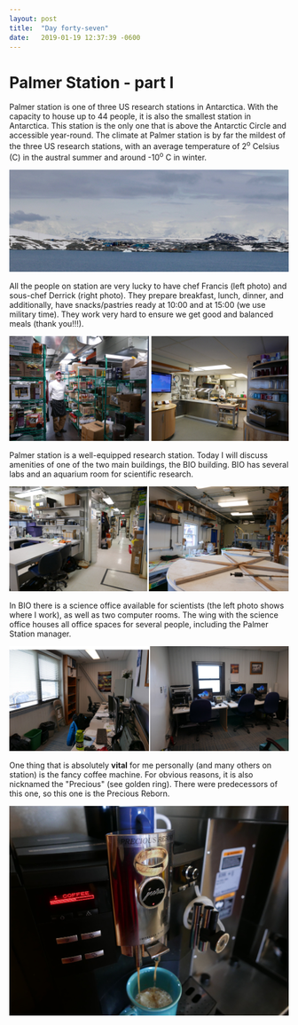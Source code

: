 ```yaml
---
layout: post
title:  "Day forty-seven"
date:   2019-01-19 12:37:39 -0600
---
```

# Palmer Station - part I
Palmer station is one of three US research stations in Antarctica. With the capacity to house up to 44 people, it is also the smallest station in Antarctica. This station is the only one that is above the Antarctic Circle and accessible year-round. The climate at Palmer station is by far the mildest of the three US research stations, with an average temperature of 2<sup>o</sup> Celsius (C) in the austral summer and around -10<sup>o</sup> C in winter.

![Palmer station and area](/assets/blog_photos/190119/p1060400.jpg)

All the people on station are very lucky to have chef Francis (left photo) and sous-chef Derrick (right photo). They prepare breakfast, lunch, dinner, and additionally, have snacks/pastries ready at 10:00 and at 15:00 (we use military time). They work very hard to ensure we get good and balanced meals (thank you!!!).

![Francis and Derrick](/assets/blog_photos/190119/Chefs.jpg)

Palmer station is a well-equipped research station. Today I will discuss amenities of one of the two main buildings, the BIO building. BIO has several labs and an aquarium room for scientific research. 

![Laboratories and aquarium room](/assets/blog_photos/190119/Labs_Aquarium.jpg)

In BIO there is a science office available for scientists (the left photo shows where I work), as well as two computer rooms. The wing with the science office houses all office spaces for several people, including the Palmer Station manager. 

![Offices](/assets/blog_photos/190119/Office_space.jpg)

One thing that is absolutely **vital** for me personally (and many others on station) is the fancy coffee machine. For obvious reasons, it is also nicknamed the "Precious" (see golden ring). There were predecessors of this one, so this one is the Precious Reborn.

![The Precious](/assets/blog_photos/190119/p1080429.jpg)
